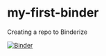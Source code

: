 # my-first-binder
Creating a repo to Binderize

[![Binder](https://mybinder.org/badge_logo.svg)](https://mybinder.org/v2/gh/dbirmajer/my-first-binder/HEAD)
